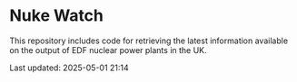 # Nuke Watch

This repository includes code for retrieving the latest information available on the output of EDF nuclear power plants in the UK.

Last updated: 2025-05-01 21:14
